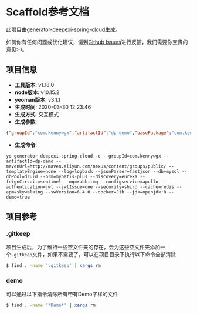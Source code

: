 # Scaffold参考文档

此项目由[generator-deepexi-spring-cloud](https://github.com/deepexi/generator-deepexi-spring-cloud)生成。

如何你有任何问题或优化建议，请到[Github Issues](https://github.com/deepexi/generator-deepexi-spring-cloud/issues)进行反馈，我们需要你宝贵的意见:-)。

## 项目信息

- **工具版本**: v1.18.0
- **node版本**: v10.15.2
- **yeoman版本**: v3.1.1
- **生成时间**: 2020-03-30 12:23:46
- **生成方式**: 交互模式
- **生成参数**: 
```json
{"groupId":"com.kennywgx","artifactId":"dp-demo","basePackage":"com.kennywgx","mavenUrl":"http://maven.aliyun.com/nexus/content/groups/public/","templateEngine":"none","log":"logback","jsonParser":"fastjson","db":"mysql","dbPool":"druid","orm":"mybatis-plus","discovery":"eureka","feignCircuit":"sentinel","mq":"rabbitmq","configservice":"apollo","authentication":"jwt","jwtIssue":"one","security":"shiro","cache":"redis","apm":"skywalking","swVersion":"6.4.0","docker":"Jib","jdk":"openjdk:8","prometheus":false,"demo":true,"mode":"interaction","cli":"yo generator-deepexi-spring-cloud -c --groupId=com.kennywgx --artifactId=dp-demo --mavenUrl=http://maven.aliyun.com/nexus/content/groups/public/ --templateEngine=none --log=logback --jsonParser=fastjson --db=mysql --dbPool=druid --orm=mybatis-plus --discovery=eureka --feignCircuit=sentinel --mq=rabbitmq --configservice=apollo --authentication=jwt --jwtIssue=one --security=shiro --cache=redis --apm=skywalking --swVersion=6.4.0 --docker=Jib --jdk=openjdk:8 --demo=true","version":"1.18.0","basePath":"com/kennywgx","conditions":{"mybatis-plus":true,"crud":true,"eureka":true,"fastjson":true,"rabbitmq":true,"apollo":true,"jwt":true,"shiro":true,"redis":true,"skywalking":true,"dockerScripts":true,"logback":true},"openfeign":true}
```
- **生成命令**: 
```text
yo generator-deepexi-spring-cloud -c --groupId=com.kennywgx --artifactId=dp-demo --mavenUrl=http://maven.aliyun.com/nexus/content/groups/public/ --templateEngine=none --log=logback --jsonParser=fastjson --db=mysql --dbPool=druid --orm=mybatis-plus --discovery=eureka --feignCircuit=sentinel --mq=rabbitmq --configservice=apollo --authentication=jwt --jwtIssue=one --security=shiro --cache=redis --apm=skywalking --swVersion=6.4.0 --docker=Jib --jdk=openjdk:8 --demo=true
```

## 项目参考

### .gitkeep

项目生成后，为了维持一些空文件夹的存在，会为这些空文件夹添加一个`.gitkeep`文件，如果不需要了，可以在项目目录下执行以下命令全部清除

```bash
$ find . -name '.gitkeep' | xargs rm
```

### demo

可以通过以下指令清除所有带有Demo字样的文件

```bash
$ find . -name '*Demo*' | xargs rm
```
